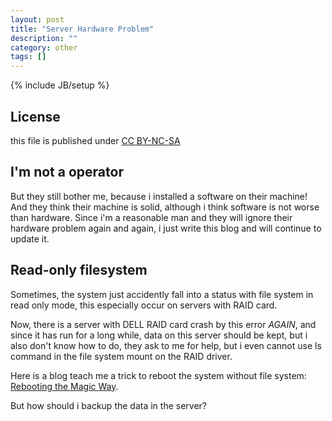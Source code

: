 ```yaml
---
layout: post
title: "Server Hardware Problem"
description: ""
category: other
tags: []
---
```

{% include JB/setup %}
## License
this file is published under [CC BY-NC-SA](http://creativecommons.org/licenses/by-nc-sa/3.0/)

## I'm not a operator
But they still bother me, because i installed a software on their machine! And they think their machine is solid, although i think software is not worse than hardware. Since i'm a reasonable man and they will ignore their hardware problem again and again, i just write this blog and will continue to update it.

## Read-only filesystem
Sometimes, the system just accidently fall into a status with file system in read only mode, this especially occur on servers with RAID card.

Now, there is a server with DELL RAID card crash by this error *AGAIN*, and since it has run for a long while, data on this server should be kept, but i also don't know how to do, they ask to me for help, but i even cannot use ls command in the file system mount on the RAID driver.

Here is a blog teach me a trick to reboot the system without file system: [Rebooting the Magic Way](http://www.linuxjournal.com/content/rebooting-magic-way).

But how should i backup the data in the server?
